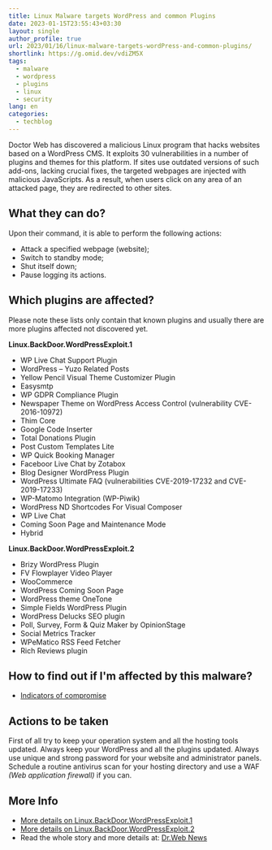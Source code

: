 ```yaml
---
title: Linux Malware targets WordPress and common Plugins
date: 2023-01-15T23:55:43+03:30
layout: single
author_profile: true
url: 2023/01/16/linux-malware-targets-wordPress-and-common-plugins/
shortlink: https://g.omid.dev/vdiZM5X
tags:
  - malware
  - wordpress
  - plugins
  - linux
  - security
lang: en
categories: 
  - techblog
---
```

Doctor Web has discovered a malicious Linux program that hacks websites based on a WordPress CMS. It exploits 30 vulnerabilities in a number of plugins and themes for this platform. If sites use outdated versions of such add-ons, lacking crucial fixes, the targeted webpages are injected with malicious JavaScripts. As a result, when users click on any area of an attacked page, they are redirected to other sites.

## What they can do?

Upon their command, it is able to perform the following actions:

* Attack a specified webpage (website);
* Switch to standby mode;
* Shut itself down;
* Pause logging its actions.

## Which plugins are affected?

Please note these lists only contain that known plugins and usually there are more plugins affected not discovered yet.

**Linux.BackDoor.WordPressExploit.1**

* WP Live Chat Support Plugin
* WordPress – Yuzo Related Posts
* Yellow Pencil Visual Theme Customizer Plugin
* Easysmtp
* WP GDPR Compliance Plugin
* Newspaper Theme on WordPress Access Control (vulnerability CVE-2016-10972)
* Thim Core
* Google Code Inserter
* Total Donations Plugin
* Post Custom Templates Lite
* WP Quick Booking Manager
* Faceboor Live Chat by Zotabox
* Blog Designer WordPress Plugin
* WordPress Ultimate FAQ (vulnerabilities CVE-2019-17232 and CVE-2019-17233)
* WP-Matomo Integration (WP-Piwik)
* WordPress ND Shortcodes For Visual Composer
* WP Live Chat
* Coming Soon Page and Maintenance Mode
* Hybrid

**Linux.BackDoor.WordPressExploit.2**

* Brizy WordPress Plugin
* FV Flowplayer Video Player
* WooCommerce
* WordPress Coming Soon Page
* WordPress theme OneTone
* Simple Fields WordPress Plugin
* WordPress Delucks SEO plugin
* Poll, Survey, Form & Quiz Maker by OpinionStage
* Social Metrics Tracker
* WPeMatico RSS Feed Fetcher
* Rich Reviews plugin

## How to find out if I'm affected by this malware?

* [Indicators of compromise](https://github.com/DoctorWebLtd/malware-iocs/tree/master/Linux.Backdoor.WordPressExploit.1)

## Actions to be taken

First of all try to keep your operation system and all the hosting tools updated. Always keep your WordPress and all the plugins updated. Always use unique and strong password for your website and administrator panels. Schedule a routine antivirus scan for your hosting directory and use a WAF *(Web application firewall)* if you can.

## More Info

* [More details on Linux.BackDoor.WordPressExploit.1](https://vms.drweb.com/search/?q=Linux.BackDoor.WordPressExploit.1&lng=en)
* [More details on Linux.BackDoor.WordPressExploit.2](https://vms.drweb.com/search/?q=Linux.BackDoor.WordPressExploit.2&lng=en)
* Read the whole story and more details at: [Dr.Web News](https://news.drweb.com/show/?i=14646&lng=en&c=23)
